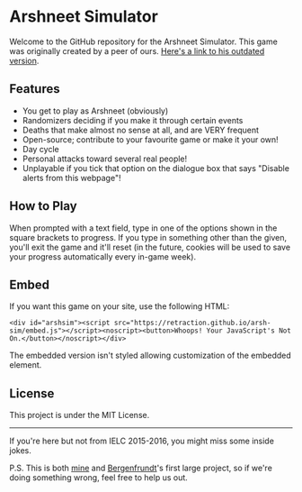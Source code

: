 # Arshneet Simulator

Welcome to the GitHub repository for the Arshneet Simulator. This game was originally created by a peer of ours. [Here's a link to his outdated version](https://4b4030124dae3ec07d9231fd34721a27e4e951d5.googledrive.com/host/0B8EmOAcQMuZbUnNmYTlBby1mOEU/).

## Features

- You get to play as Arshneet (obviously)
- Randomizers deciding if you make it through certain events
- Deaths that make almost no sense at all, and are VERY frequent
- Open-source; contribute to your favourite game or make it your own!
- Day cycle
- Personal attacks toward several real people!
- Unplayable if you tick that option on the dialogue box that says "Disable alerts from this webpage"!

## How to Play

When prompted with a text field, type in one of the options shown in the square brackets to progress. If you type in something other than the given, you'll exit the game and it'll reset (in the future, cookies will be used to save your progress automatically every in-game week).

## Embed

If you want this game on your site, use the following HTML:

	<div id="arshsim"><script src="https://retraction.github.io/arsh-sim/embed.js"></script><noscript><button>Whoops! Your JavaScript's Not On.</button></noscript></div>

The embedded version isn't styled allowing customization of the embedded element.

## License

This project is under the MIT License.

---

If you're here but not from IELC 2015-2016, you might miss some inside jokes.

P.S. This is both [mine](https://github.com/Loquacious) and [Bergenfrundt](https://www.github.com/Bergenfrundt)'s first large project, so if we're doing something wrong, feel free to help us out.
